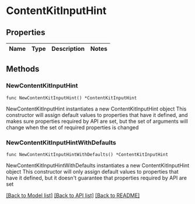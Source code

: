 # ContentKitInputHint

## Properties

Name | Type | Description | Notes
------------ | ------------- | ------------- | -------------

## Methods

### NewContentKitInputHint

`func NewContentKitInputHint() *ContentKitInputHint`

NewContentKitInputHint instantiates a new ContentKitInputHint object
This constructor will assign default values to properties that have it defined,
and makes sure properties required by API are set, but the set of arguments
will change when the set of required properties is changed

### NewContentKitInputHintWithDefaults

`func NewContentKitInputHintWithDefaults() *ContentKitInputHint`

NewContentKitInputHintWithDefaults instantiates a new ContentKitInputHint object
This constructor will only assign default values to properties that have it defined,
but it doesn't guarantee that properties required by API are set


[[Back to Model list]](../README.md#documentation-for-models) [[Back to API list]](../README.md#documentation-for-api-endpoints) [[Back to README]](../README.md)


